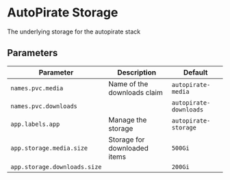 # AutoPirate Storage

The underlying storage for the autopirate stack

## Parameters

**Parameter** | **Description** | **Default**
--- | --- | ---
`names.pvc.media` |  Name of the downloads claim | `autopirate-media`
`names.pvc.downloads` |  | `autopirate-downloads`
`app.labels.app` |  Manage the storage | `autopirate-storage`
`app.storage.media.size` |  Storage for downloaded items | `500Gi`
`app.storage.downloads.size` |  | `200Gi`